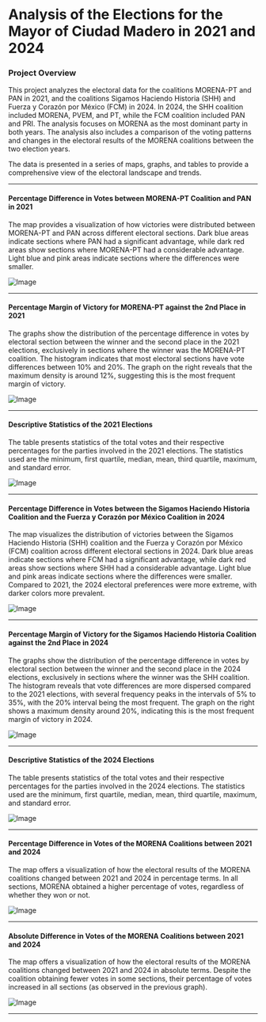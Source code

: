 # Analysis of the Elections for the Mayor of Ciudad Madero in 2021 and 2024

### Project Overview

This project analyzes the electoral data for the coalitions MORENA-PT and PAN in 2021, and the coalitions Sigamos Haciendo Historia (SHH) and Fuerza y Corazón por México (FCM) in 2024. In 2024, the SHH coalition included MORENA, PVEM, and PT, while the FCM coalition included PAN and PRI. The analysis focuses on MORENA as the most dominant party in both years. The analysis also includes a comparison of the voting patterns and changes in the electoral results of the MORENA coalitions between the two election years. 

The data is presented in a series of maps, graphs, and tables to provide a comprehensive view of the electoral landscape and trends.

---

#### Percentage Difference in Votes between MORENA-PT Coalition and PAN in 2021

The map provides a visualization of how victories were distributed between MORENA-PT and PAN across different electoral sections. Dark blue areas indicate sections where PAN had a significant advantage, while dark red areas show sections where MORENA-PT had a considerable advantage. Light blue and pink areas indicate sections where the differences were smaller.

![Image](image_url_1)

---

#### Percentage Margin of Victory for MORENA-PT against the 2nd Place in 2021

The graphs show the distribution of the percentage difference in votes by electoral section between the winner and the second place in the 2021 elections, exclusively in sections where the winner was the MORENA-PT coalition. The histogram indicates that most electoral sections have vote differences between 10% and 20%. The graph on the right reveals that the maximum density is around 12%, suggesting this is the most frequent margin of victory.

![Image](image_url_2)

---

#### Descriptive Statistics of the 2021 Elections

The table presents statistics of the total votes and their respective percentages for the parties involved in the 2021 elections. The statistics used are the minimum, first quartile, median, mean, third quartile, maximum, and standard error.

![Image](image_url_3)

---

#### Percentage Difference in Votes between the Sigamos Haciendo Historia Coalition and the Fuerza y Corazón por México Coalition in 2024

The map visualizes the distribution of victories between the Sigamos Haciendo Historia (SHH) coalition and the Fuerza y Corazón por México (FCM) coalition across different electoral sections in 2024. Dark blue areas indicate sections where FCM had a significant advantage, while dark red areas show sections where SHH had a considerable advantage. Light blue and pink areas indicate sections where the differences were smaller. Compared to 2021, the 2024 electoral preferences were more extreme, with darker colors more prevalent.

![Image](image_url_4)

---

#### Percentage Margin of Victory for the Sigamos Haciendo Historia Coalition against the 2nd Place in 2024

The graphs show the distribution of the percentage difference in votes by electoral section between the winner and the second place in the 2024 elections, exclusively in sections where the winner was the SHH coalition. The histogram reveals that vote differences are more dispersed compared to the 2021 elections, with several frequency peaks in the intervals of 5% to 35%, with the 20% interval being the most frequent. The graph on the right shows a maximum density around 20%, indicating this is the most frequent margin of victory in 2024.

![Image](image_url_5)

---

#### Descriptive Statistics of the 2024 Elections

The table presents statistics of the total votes and their respective percentages for the parties involved in the 2024 elections. The statistics used are the minimum, first quartile, median, mean, third quartile, maximum, and standard error.

![Image](image_url_6)

---

#### Percentage Difference in Votes of the MORENA Coalitions between 2021 and 2024

The map offers a visualization of how the electoral results of the MORENA coalitions changed between 2021 and 2024 in percentage terms. In all sections, MORENA obtained a higher percentage of votes, regardless of whether they won or not.

![Image](image_url_7)

---

#### Absolute Difference in Votes of the MORENA Coalitions between 2021 and 2024

The map offers a visualization of how the electoral results of the MORENA coalitions changed between 2021 and 2024 in absolute terms. Despite the coalition obtaining fewer votes in some sections, their percentage of votes increased in all sections (as observed in the previous graph).

![Image](image_url_8)

---


